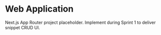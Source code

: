 # Web Application

Next.js App Router project placeholder. Implement during Sprint 1 to deliver snippet CRUD UI.
